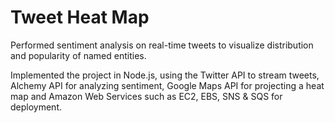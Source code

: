 # Tweet Heat Map

Performed sentiment analysis on real-time tweets to visualize distribution and popularity of named entities.

Implemented the project in Node.js, using the Twitter API to stream tweets, Alchemy API for analyzing sentiment, Google Maps API for projecting a heat map and Amazon Web Services such as EC2, EBS, SNS & SQS for deployment.
